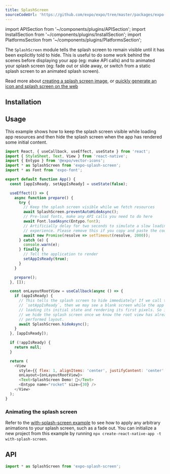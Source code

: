 ```yaml
---
title: SplashScreen
sourceCodeUrl: 'https://github.com/expo/expo/tree/master/packages/expo-splash-screen'
---
```


import APISection from '~/components/plugins/APISection';
import InstallSection from '~/components/plugins/InstallSection';
import PlatformsSection from '~/components/plugins/PlatformsSection';

The `SplashScreen` module tells the splash screen to remain visible until it has been explicitly told to hide. This is useful to do some work behind the scenes before displaying your app (eg: make API calls) and to animated your splash screen (eg: fade out or slide away, or switch from a static splash screen to an animated splash screen).

Read more about [creating a splash screen image](../../../guides/splash-screens.md), or [quickly generate an icon and splash screen on the web](https://buildicon.netlify.app/)

<PlatformsSection android emulator ios simulator />

## Installation

<InstallSection packageName="expo-splash-screen" />

## Usage

This example shows how to keep the splash screen visible while loading app resources and then hide the splash screen when the app has rendered some initial content.

```js
import React, { useCallback, useEffect, useState } from 'react';
import { StyleSheet, Text, View } from 'react-native';
import { Entypo } from '@expo/vector-icons';
import * as SplashScreen from 'expo-splash-screen';
import * as Font from 'expo-font';

export default function App() {
  const [appIsReady, setAppIsReady] = useState(false);

  useEffect(() => {
    async function prepare() {
      try {
        // Keep the splash screen visible while we fetch resources
        await SplashScreen.preventAutoHideAsync();
        // Pre-load fonts, make any API calls you need to do here
        await Font.loadAsync(Entypo.font);
        // Artificially delay for two seconds to simulate a slow loading
        // experience. Please remove this if you copy and paste the code!
        await new Promise(resolve => setTimeout(resolve, 2000));
      } catch (e) {
        console.warn(e);
      } finally {
        // Tell the application to render
        setAppIsReady(true);
      }
    }

    prepare();
  }, []);

  const onLayoutRootView = useCallback(async () => {
    if (appIsReady) {
      // This tells the splash screen to hide immediately! If we call this after
      // `setAppIsReady`, then we may see a blank screen while the app is
      // loading its initial state and rendering its first pixels. So instead,
      // we hide the splash screen once we know the root view has already
      // performed layout.
      await SplashScreen.hideAsync();
    }
  }, [appIsReady]);

  if (!appIsReady) {
    return null;
  }

  return (
    <View
      style={{ flex: 1, alignItems: 'center', justifyContent: 'center' }}
      onLayout={onLayoutRootView}>
      <Text>SplashScreen Demo! 👋</Text>
      <Entypo name="rocket" size={30} />
    </View>
  );
}
```

### Animating the splash screen

Refer to the [with-splash-screen example](https://github.com/expo/examples/tree/master/with-splash-screen) to see how to apply any arbitrary animations to your splash screen, such as a fade out. You can initialize a new project from this example by running `npx create-react-native-app -t with-splash-screen`.

## API

```js
import * as SplashScreen from 'expo-splash-screen';
```

<APISection packageName="expo-splash-screen" apiName="SplashScreen" />